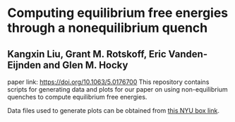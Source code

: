 # Computing equilibrium free energies through a nonequilibrium quench #
## Kangxin Liu, Grant M. Rotskoff, Eric Vanden-Eijnden and Glen M. Hocky ##
paper link: https://doi.org/10.1063/5.0176700
This repository contains scripts for generating data and plots for our paper on using non-equilibrium quenches to compute equilibrium free energies.

Data files used to generate plots can be obtained from [this NYU box link](https://nyu.box.com/s/20m7k3nysnr5hqnxt6uyul8nssyta5yx).
